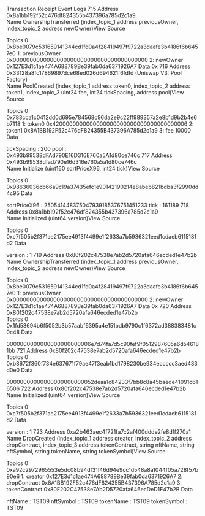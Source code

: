 Transaction Receipt Event Logs
715
Address
0x8a1bb192f52c476df824355b437396a785d2c1a9   
Name
OwnershipTransferred (index_topic_1 address previousOwner, index_topic_2 address newOwner)View Source

Topics
0 0x8be0079c531659141344cd1fd0a4f28419497f9722a3daafe3b4186f6b6457e0
1: previousOwner
0x0000000000000000000000000000000000000000
2: newOwner
0x127E3d1c1ae474A688789Be39fab0da6371926A7
Data
0x
716
Address
0x33128a8fc17869897dce68ed026d694621f6fdfd
(Uniswap V3: Pool Factory)   
Name
PoolCreated (index_topic_1 address token0, index_topic_2 address token1, index_topic_3 uint24 fee, int24 tickSpacing, address pool)View Source

Topics
0 0x783cca1c0412dd0d695e784568c96da2e9c22ff989357a2e8b1d9b2b4e6b7118
1: token0
0x4200000000000000000000000000000000000006
2: token1
0x8A1BB192F52c476dF824355B437396A785d2c1a9
3: fee
10000
Data


tickSpacing :
200
pool :
0x493b99538dFAd790E16D316E760a5A1d80ce746c
717
Address
0x493b99538dfad790e16d316e760a5a1d80ce746c   
Name
Initialize (uint160 sqrtPriceX96, int24 tick)View Source

Topics
0 0x98636036cb66a9c19a37435efc1e90142190214e8abeb821bdba3f2990dd4c95
Data


sqrtPriceX96 :
250541448375047939185376751451233
tick :
161189
718
Address
0x8a1bb192f52c476df824355b437396a785d2c1a9   
Name
Initialized (uint64 version)View Source

Topics
0 0xc7f505b2f371ae2175ee4913f4499e1f2633a7b5936321eed1cdaeb6115181d2
Data


version :
1
719
Address
0x80f202c47538e7ab2d5720afa646ecded1e47b2b   
Name
OwnershipTransferred (index_topic_1 address previousOwner, index_topic_2 address newOwner)View Source

Topics
0 0x8be0079c531659141344cd1fd0a4f28419497f9722a3daafe3b4186f6b6457e0
1: previousOwner
0x0000000000000000000000000000000000000000
2: newOwner
0x127E3d1c1ae474A688789Be39fab0da6371926A7
Data
0x
720
Address
0x80f202c47538e7ab2d5720afa646ecded1e47b2b   
Topics
0 0x1fd53694b6f5052b3b57aabf6395a4e151bdb9790c1f6372ad388383481c0c48
Data


0000000000000000000000006e7d74fa7d5c90fef9f0512987605a6d546181bb
721
Address
0x80f202c47538e7ab2d5720afa646ecded1e47b2b   
Topics
0 0xb8672f360f734e637671f79ae47f3eab1bd1798230be934eccccc3aed433d0e0
Data


00000000000000000000000052deaa1c84233f7bb8c8a45baede41091c616506
722
Address
0x80f202c47538e7ab2d5720afa646ecded1e47b2b   
Name
Initialized (uint64 version)View Source

Topics
0 0xc7f505b2f371ae2175ee4913f4499e1f2633a7b5936321eed1cdaeb6115181d2
Data


version :
1
723
Address
0xa2b463aec4f721fa7c2af400ddde2fe8dff270a1   
Name
DropCreated (index_topic_1 address creator, index_topic_2 address dropContract, index_topic_3 address tokenContract, string nftName, string nftSymbol, string tokenName, string tokenSymbol)View Source

Topics
0 0xa92c2972965553e5dc08b94df31f46d94e9cc1d548a8a1044f05a728f57b90e6
1: creator
0x127E3d1c1ae474A688789Be39fab0da6371926A7
2: dropContract
0x8A1BB192F52c476dF824355B437396A785d2c1a9
3: tokenContract
0x80F202C47538e7Ab2D5720afa646ecDeD1E47b2B
Data


nftName :
TST09
nftSymbol :
TST09
tokenName :
TST09
tokenSymbol :
TST09